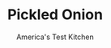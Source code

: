 ---
layout: ../../layouts/MarkdownPostLayout.astro
title: Pickled Onion
author: America's Test Kitchen
pubDate: 2023-03-15
description: "Pickled onion livens up any dish."
image_url: https://res.cloudinary.com/hksqkdlah/image/upload/ar_1:1,c_fill,dpr_2.0,f_auto,fl_lossy.progressive.strip_profile,g_faces:auto,q_auto:low,w_344/SFS_Pickled-Onions-14_kklkj8
tags: ["Vegetables","Condiments"]
calories: 140
protein: 
carbohydrates: 3
fats: 
fiber: 
ingredients: ["1 , small onion, halved and sliced thin","1 cup, white wine vinegar","5 teaspoons, sugar","1 teaspoon, dried oregano","1 teaspoon, table salt"]
serves: 8
time: "15 minutes, plus 30 minutes cooling"
instructions: ["Place onion in medium bowl. Bring vinegar, sugar, oregano, and salt to simmer in small saucepan over medium-high heat. Simmer, stirring occasionally, until sugar is dissolved. Pour vinegar mixture over onion, cover loosely, and let cool completely, about 30 minutes."]
nutrition: ["8 mg Potassium","2 mg Phosphorus","4 mg Calcium","1 mg Magnesium","85 mg Sodium","1 µg Folate (food)","2 g Sugars","32 g Water","3 g Carbs","1 µg Folate equivalent (total)","17 kcal Energy","2 g Sugars, added","140 calories"]
notes: "For more spice, add 1 thinly sliced jalapeno chile to the onion before pouring over the vinegar mixture."
---